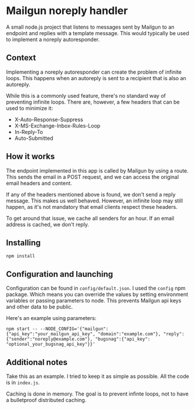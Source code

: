 # Mailgun noreply handler

A small node.js project that listens to messages sent by Mailgun to an endpoint and replies with a template message. This would typically be used to implement a noreply autoresponder. 

## Context

Implementing a noreply autoresponder can create the problem of infinite loops. This happens when an autoreply is sent to a recipient that is also an autoreply. 

While this is a commonly used feature, there's no standard way of preventing infinite loops. There are, however, a few headers that can be used to minimize it:

* X-Auto-Response-Suppress 
* X-MS-Exchange-Inbox-Rules-Loop
* In-Reply-To
* Auto-Submitted

## How it works

The endpoint implemented in this app is called by Mailgun by using a route. This sends the email in a POST request, and we can access the original email headers and content. 

If any of the headers mentioned above is found, we don't send a reply message. This makes us well behaved. However, an infinite loop may still happen, as it's not mandatory that email clients respect these headers. 

To get around that issue, we cache all senders for an hour. If an email address is cached, we don't reply.

## Installing

    npm install

## Configuration and launching

Configuration can be found in `config/default.json`. I used the `config` npm package. Which means you can override the values by setting environment variables or passing parameters to node. This prevents Mailgun api keys and other data to be public. 

Here's an example using parameters:

    npm start -- --NODE_CONFIG='{"mailgun":{"api_key":"your_mailgun_api_key", "domain":"example.com"}, "reply":{"sender":"noreply@example.com"}, "bugsnag":{"api_key": "optional_your_bugsnag_api_key"}}'
    
## Additional notes

Take this as an example. I tried to keep it as simple as possible. All the code is in `index.js`.

Caching is done in memory. The goal is to prevent infinte loops, not to have a bulletproof distributed caching.  